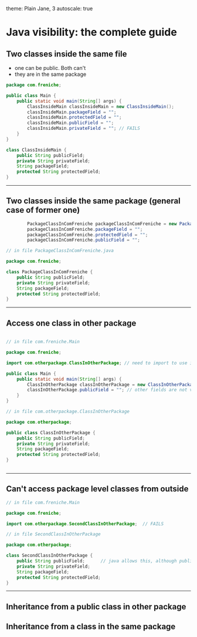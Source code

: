 theme: Plain Jane, 3
autoscale: true

# Java visibility: the complete guide

## Two classes inside the same file

- one can be public. Both can't
- they are in the same package

```java
package com.freniche;

public class Main {
    public static void main(String[] args) {
        ClassInsideMain classInsideMain = new ClassInsideMain();
        classInsideMain.packageField = "";
        classInsideMain.protectedField = "";
        classInsideMain.publicField = "";
        classInsideMain.privateField = ""; // FAILS 
    }
}

class ClassInsideMain {
    public String publicField;
    private String privateField;
    String packageField;
    protected String protectedField;
}
```

---


## Two classes inside the same package (general case of former one)

```java
        PackageClassInComFreniche packageClassInComFreniche = new PackageClassInComFreniche();
        packageClassInComFreniche.packageField = "";
        packageClassInComFreniche.protectedField = "";
        packageClassInComFreniche.publicField = "";

// in file PackageClassInComFreniche.java

package com.freniche;

class PackageClassInComFreniche {
    public String publicField;
    private String privateField;
    String packageField;
    protected String protectedField;
}
```

---

## Access one class in other package

```java

// in file com.freniche.Main

package com.freniche;

import com.otherpackage.ClassInOtherPackage; // need to import to use it: must be public

public class Main {
    public static void main(String[] args) {
        ClassInOtherPackage classInOtherPackage = new ClassInOtherPackage();
        classInOtherPackage.publicField = ""; // other fields are not visible from outside its package
    }
}

// in file com.otherpackage.ClassInOtherPackage

package com.otherpackage;

public class ClassInOtherPackage {
    public String publicField;
    private String privateField;
    String packageField;
    protected String protectedField;
}



```

---

## Can't access package level classes from outside

```java
// in file com.freniche.Main

package com.freniche;

import com.otherpackage.SecondClassInOtherPackage;  // FAILS

// in file SecondClassInOtherPackage

package com.otherpackage;

class SecondClassInOtherPackage {
    public String publicField;      // java allows this, although public here makes no sense
    private String privateField;
    String packageField;
    protected String protectedField;
}
```

---

## Inheritance from a public class in other package



## Inheritance from a class in the same package


 